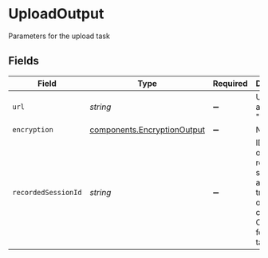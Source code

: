 # UploadOutput

Parameters for the upload task


## Fields

| Field                                                                                                        | Type                                                                                                         | Required                                                                                                     | Description                                                                                                  | Example                                                                                                      |
| ------------------------------------------------------------------------------------------------------------ | ------------------------------------------------------------------------------------------------------------ | ------------------------------------------------------------------------------------------------------------ | ------------------------------------------------------------------------------------------------------------ | ------------------------------------------------------------------------------------------------------------ |
| `url`                                                                                                        | *string*                                                                                                     | :heavy_minus_sign:                                                                                           | URL of the asset to "upload"                                                                                 | https://cdn.livepeer.com/ABC123/filename.mp4                                                                 |
| `encryption`                                                                                                 | [components.EncryptionOutput](../../models/components/encryptionoutput.md)                                   | :heavy_minus_sign:                                                                                           | N/A                                                                                                          |                                                                                                              |
| `recordedSessionId`                                                                                          | *string*                                                                                                     | :heavy_minus_sign:                                                                                           | ID of the original recorded session to avoid re-transcoding<br/>of the same content. Only used for import task.<br/> | 78df0075-b5f3-4683-a618-1086faca35dc                                                                         |